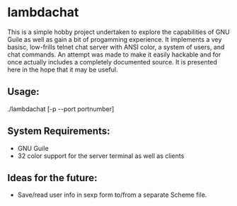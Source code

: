# lambdachat

This is a simple hobby project undertaken to explore the capabilities of GNU Guile as well as gain a bit of progamming experience. It implements a vey basisc, low-frills telnet chat server with ANSI color, a system of users, and chat commands. An attempt was made to make it easily hackable and for once actually includes a completely documented source. It is presented here in the hope that it may be useful.

## Usage:
./lambdachat [-p --port portnumber]

## System Requirements:
- GNU Guile
- 32 color support for the server terminal as well as clients

## Ideas for the future:
- Save/read user info in sexp form to/from a separate Scheme file.
